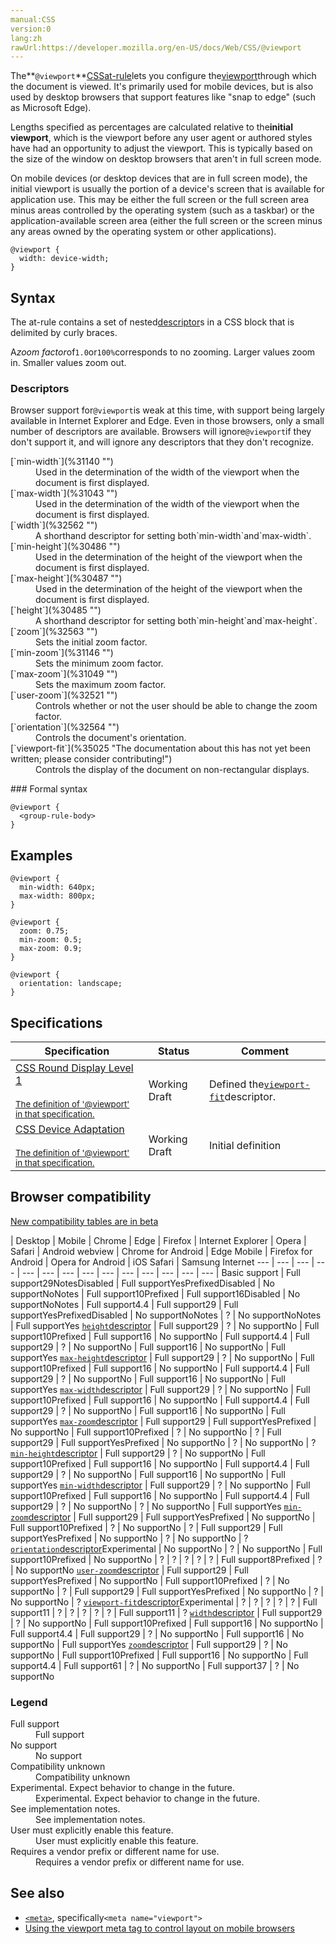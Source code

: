 ```yaml
---
manual:CSS
version:0
lang:zh
rawUrl:https://developer.mozilla.org/en-US/docs/Web/CSS/@viewport
---
```






The**`@viewport`**[CSS](%28350 "CSS")[at-rule](%28360 "en/CSS/At-rule")lets you configure the[viewport](%14371 "viewport: A viewport represents a polygonal (normally rectangular) area in computer graphics that is currently being viewed. In web browser terms, it refers to the part of the document you're viewing which is currently visible in its window (or the screen, if the document is being viewed in full screen mode). Content outside the viewport is not visible onscreen until scrolled into view.")through which the document is viewed. It&#39;s primarily used for mobile devices, but is also used by desktop browsers that support features like &quot;snap to edge&quot; (such as Microsoft Edge).



Lengths specified as percentages are calculated relative to the**initial viewport**, which is the viewport before any user agent or authored styles have had an opportunity to adjust the viewport. This is typically based on the size of the window on desktop browsers that aren&#39;t in full screen mode.



On mobile devices (or desktop devices that are in full screen mode), the initial viewport is usually the portion of a device&#39;s screen that is available for application use. This may be either the full screen or the full screen area minus areas controlled by the operating system (such as a taskbar) or the application-available screen area (either the full screen or the screen minus any areas owned by the operating system or other applications).


```
@viewport {
  width: device-width;
}
```

## Syntax<a name="Syntax"></a>


The at-rule contains a set of nested[descriptor](%35024 "descriptor: A CSS descriptor defines the characteristics of an at-rule. At-rules may have one or multiple descriptors. Each descriptor has:")s in a CSS block that is delimited by curly braces.



A*zoom factor*of`1.0`or`100%`corresponds to no zooming. Larger values zoom in. Smaller values zoom out.


### Descriptors<a name="Descriptors"></a>


Browser support for`@viewport`is weak at this time, with support being largely available in Internet Explorer and Edge. Even in those browsers, only a small number of descriptors are available. Browsers will ignore`@viewport`if they don&#39;t support it, and will ignore any descriptors that they don&#39;t recognize.

<dl><dt id=''>[`min-width`](%31140 "")</dt><dd>Used in the determination of the width of the viewport when the document is first displayed.</dd><dt id=''>[`max-width`](%31043 "")</dt><dd>Used in the determination of the width of the viewport when the document is first displayed.</dd><dt id=''>[`width`](%32562 "")</dt><dd>A shorthand descriptor for setting both`min-width`and`max-width`.</dd><dt id=''>[`min-height`](%30486 "")</dt><dd>Used in the determination of the height of the viewport when the document is first displayed.</dd><dt id=''>[`max-height`](%30487 "")</dt><dd>Used in the determination of the height of the viewport when the document is first displayed.</dd><dt id=''>[`height`](%30485 "")</dt><dd>A shorthand descriptor for setting both`min-height`and`max-height`.</dd><dt id=''>[`zoom`](%32563 "")</dt><dd>Sets the initial zoom factor.</dd><dt id=''>[`min-zoom`](%31146 "")</dt><dd>Sets the minimum zoom factor.</dd><dt id=''>[`max-zoom`](%31049 "")</dt><dd>Sets the maximum zoom factor.</dd><dt id=''>[`user-zoom`](%32521 "")</dt><dd>Controls whether or not the user should be able to change the zoom factor.</dd><dt id=''>[`orientation`](%32564 "")</dt><dd>Controls the document&#39;s orientation.</dd><dt id=''>[`viewport-fit`](%35025 "The documentation about this has not yet been written; please consider contributing!")</dt><dd>Controls the display of the document on non-rectangular displays.</dd></dl>
### Formal syntax<a name="Formal_syntax"></a>

```
@viewport {
  <group-rule-body>
}
```

## Examples<a name="Examples"></a>

```
@viewport {
  min-width: 640px;
  max-width: 800px;
}

@viewport {
  zoom: 0.75;
  min-zoom: 0.5;
  max-zoom: 0.9;
}

@viewport {
  orientation: landscape;
}
```

## Specifications<a name="Specifications"></a>

Specification | Status | Comment 
 ---  |  ---  |  ---  | 
[CSS Round Display Level 1<br></br><small>The definition of &#39;@viewport&#39; in that specification.</small>](%35026 "") | Working Draft | Defined the[`viewport-fit`](%35025 "The documentation about this has not yet been written; please consider contributing!")descriptor. 
[CSS Device Adaptation<br></br><small>The definition of &#39;@viewport&#39; in that specification.</small>](%32565 "") | Working Draft | Initial definition 


## Browser compatibility<a name="Browser_compatibility"></a>
[New compatibility tables are in beta<i></i>](%3360 "")

 | <abbr>Desktop<i></i></abbr> | <abbr>Mobile<i></i></abbr> 
 | <abbr>Chrome<i></i></abbr> | <abbr>Edge<i></i></abbr> | <abbr>Firefox<i></i></abbr> | <abbr>Internet Explorer<i></i></abbr> | <abbr>Opera<i></i></abbr> | <abbr>Safari<i></i></abbr> | <abbr>Android webview<i></i></abbr> | <abbr>Chrome for Android<i></i></abbr> | <abbr>Edge Mobile<i></i></abbr> | <abbr>Firefox for Android<i></i></abbr> | <abbr>Opera for Android<i></i></abbr> | <abbr>iOS Safari<i></i></abbr> | <abbr>Samsung Internet<i></i></abbr> 
 ---  |  ---  |  ---  |  ---  |  ---  |  ---  |  ---  |  ---  |  ---  |  ---  |  ---  |  ---  |  ---  |  ---  | 
Basic support | <abbr>Full support</abbr>29<abbr>Notes<i></i></abbr><abbr>Disabled<i></i></abbr> | <abbr>Full support</abbr>Yes<abbr>Prefixed<i></i></abbr><abbr>Disabled<i></i></abbr> | <abbr>No support</abbr>No<abbr>Notes<i></i></abbr> | <abbr>Full support</abbr>10<abbr>Prefixed<i></i></abbr> | <abbr>Full support</abbr>16<abbr>Disabled<i></i></abbr> | <abbr>No support</abbr>No<abbr>Notes<i></i></abbr> | <abbr>Full support</abbr>4.4 | <abbr>Full support</abbr>29 | <abbr>Full support</abbr>Yes<abbr>Prefixed<i></i></abbr><abbr>Disabled<i></i></abbr> | <abbr>No support</abbr>No<abbr>Notes<i></i></abbr> | <abbr>?</abbr> | <abbr>No support</abbr>No<abbr>Notes<i></i></abbr> | <abbr>Full support</abbr>Yes 
[`height`descriptor](%35027 "") | <abbr>Full support</abbr>29 | <abbr>?</abbr> | <abbr>No support</abbr>No | <abbr>Full support</abbr>10<abbr>Prefixed<i></i></abbr> | <abbr>Full support</abbr>16 | <abbr>No support</abbr>No | <abbr>Full support</abbr>4.4 | <abbr>Full support</abbr>29 | <abbr>?</abbr> | <abbr>No support</abbr>No | <abbr>Full support</abbr>16 | <abbr>No support</abbr>No | <abbr>Full support</abbr>Yes 
[`max-height`descriptor](%35028 "") | <abbr>Full support</abbr>29 | <abbr>?</abbr> | <abbr>No support</abbr>No | <abbr>Full support</abbr>10<abbr>Prefixed<i></i></abbr> | <abbr>Full support</abbr>16 | <abbr>No support</abbr>No | <abbr>Full support</abbr>4.4 | <abbr>Full support</abbr>29 | <abbr>?</abbr> | <abbr>No support</abbr>No | <abbr>Full support</abbr>16 | <abbr>No support</abbr>No | <abbr>Full support</abbr>Yes 
[`max-width`descriptor](%35029 "") | <abbr>Full support</abbr>29 | <abbr>?</abbr> | <abbr>No support</abbr>No | <abbr>Full support</abbr>10<abbr>Prefixed<i></i></abbr> | <abbr>Full support</abbr>16 | <abbr>No support</abbr>No | <abbr>Full support</abbr>4.4 | <abbr>Full support</abbr>29 | <abbr>?</abbr> | <abbr>No support</abbr>No | <abbr>Full support</abbr>16 | <abbr>No support</abbr>No | <abbr>Full support</abbr>Yes 
[`max-zoom`descriptor](%35030 "") | <abbr>Full support</abbr>29 | <abbr>Full support</abbr>Yes<abbr>Prefixed<i></i></abbr> | <abbr>No support</abbr>No | <abbr>Full support</abbr>10<abbr>Prefixed<i></i></abbr> | <abbr>?</abbr> | <abbr>No support</abbr>No | <abbr>?</abbr> | <abbr>Full support</abbr>29 | <abbr>Full support</abbr>Yes<abbr>Prefixed<i></i></abbr> | <abbr>No support</abbr>No | <abbr>?</abbr> | <abbr>No support</abbr>No | <abbr>?</abbr> 
[`min-height`descriptor](%35031 "") | <abbr>Full support</abbr>29 | <abbr>?</abbr> | <abbr>No support</abbr>No | <abbr>Full support</abbr>10<abbr>Prefixed<i></i></abbr> | <abbr>Full support</abbr>16 | <abbr>No support</abbr>No | <abbr>Full support</abbr>4.4 | <abbr>Full support</abbr>29 | <abbr>?</abbr> | <abbr>No support</abbr>No | <abbr>Full support</abbr>16 | <abbr>No support</abbr>No | <abbr>Full support</abbr>Yes 
[`min-width`descriptor](%35032 "") | <abbr>Full support</abbr>29 | <abbr>?</abbr> | <abbr>No support</abbr>No | <abbr>Full support</abbr>10<abbr>Prefixed<i></i></abbr> | <abbr>Full support</abbr>16 | <abbr>No support</abbr>No | <abbr>Full support</abbr>4.4 | <abbr>Full support</abbr>29 | <abbr>?</abbr> | <abbr>No support</abbr>No | <abbr>?</abbr> | <abbr>No support</abbr>No | <abbr>Full support</abbr>Yes 
[`min-zoom`descriptor](%35033 "") | <abbr>Full support</abbr>29 | <abbr>Full support</abbr>Yes<abbr>Prefixed<i></i></abbr> | <abbr>No support</abbr>No | <abbr>Full support</abbr>10<abbr>Prefixed<i></i></abbr> | <abbr>?</abbr> | <abbr>No support</abbr>No | <abbr>?</abbr> | <abbr>Full support</abbr>29 | <abbr>Full support</abbr>Yes<abbr>Prefixed<i></i></abbr> | <abbr>No support</abbr>No | <abbr>?</abbr> | <abbr>No support</abbr>No | <abbr>?</abbr> 
[`orientation`descriptor](%35034 "")<abbr>Experimental<i></i></abbr> | <abbr>No support</abbr>No | <abbr>?</abbr> | <abbr>No support</abbr>No | <abbr>Full support</abbr>10<abbr>Prefixed<i></i></abbr> | <abbr>No support</abbr>No | <abbr>?</abbr> | <abbr>?</abbr> | <abbr>?</abbr> | <abbr>?</abbr> | <abbr>?</abbr> | <abbr>Full support</abbr>8<abbr>Prefixed<i></i></abbr> | <abbr>?</abbr> | <abbr>No support</abbr>No 
[`user-zoom`descriptor](%35035 "") | <abbr>Full support</abbr>29 | <abbr>Full support</abbr>Yes<abbr>Prefixed<i></i></abbr> | <abbr>No support</abbr>No | <abbr>Full support</abbr>10<abbr>Prefixed<i></i></abbr> | <abbr>?</abbr> | <abbr>No support</abbr>No | <abbr>?</abbr> | <abbr>Full support</abbr>29 | <abbr>Full support</abbr>Yes<abbr>Prefixed<i></i></abbr> | <abbr>No support</abbr>No | <abbr>?</abbr> | <abbr>No support</abbr>No | <abbr>?</abbr> 
[`viewport-fit`descriptor](%35036 "")<abbr>Experimental<i></i></abbr> | <abbr>?</abbr> | <abbr>?</abbr> | <abbr>?</abbr> | <abbr>?</abbr> | <abbr>?</abbr> | <abbr>Full support</abbr>11 | <abbr>?</abbr> | <abbr>?</abbr> | <abbr>?</abbr> | <abbr>?</abbr> | <abbr>?</abbr> | <abbr>Full support</abbr>11 | <abbr>?</abbr> 
[`width`descriptor](%35037 "") | <abbr>Full support</abbr>29 | <abbr>?</abbr> | <abbr>No support</abbr>No | <abbr>Full support</abbr>10<abbr>Prefixed<i></i></abbr> | <abbr>Full support</abbr>16 | <abbr>No support</abbr>No | <abbr>Full support</abbr>4.4 | <abbr>Full support</abbr>29 | <abbr>?</abbr> | <abbr>No support</abbr>No | <abbr>Full support</abbr>16 | <abbr>No support</abbr>No | <abbr>Full support</abbr>Yes 
[`zoom`descriptor](%35038 "") | <abbr>Full support</abbr>29 | <abbr>?</abbr> | <abbr>No support</abbr>No | <abbr>Full support</abbr>10<abbr>Prefixed<i></i></abbr> | <abbr>Full support</abbr>16 | <abbr>No support</abbr>No | <abbr>Full support</abbr>4.4 | <abbr>Full support</abbr>61 | <abbr>?</abbr> | <abbr>No support</abbr>No | <abbr>Full support</abbr>37 | <abbr>?</abbr> | <abbr>No support</abbr>No 


### Legend<a name="Legend"></a>
<dl><dt id=''><abbr>Full support</abbr></dt><dd>Full support</dd><dt id=''><abbr>No support</abbr></dt><dd>No support</dd><dt id=''><abbr>Compatibility unknown</abbr></dt><dd>Compatibility unknown</dd><dt id=''><abbr>Experimental. Expect behavior to change in the future.<i></i></abbr></dt><dd>Experimental. Expect behavior to change in the future.</dd><dt id=''><abbr>See implementation notes.<i></i></abbr></dt><dd>See implementation notes.</dd><dt id=''><abbr>User must explicitly enable this feature.<i></i></abbr></dt><dd>User must explicitly enable this feature.</dd><dt id=''><abbr>Requires a vendor prefix or different name for use.<i></i></abbr></dt><dd>Requires a vendor prefix or different name for use.</dd></dl>

## See also<a name="See_also"></a>

* [`<meta>`](%12868 "The HTML <meta> element represents metadata that cannot be represented by other HTML meta-related elements, like <base>, <link>, <script>, <style> or <title>."), specifically`<meta name="viewport">`
* [Using the viewport meta tag to control layout on mobile browsers](%32572 "")



